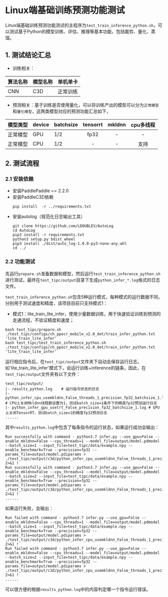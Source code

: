 # Linux端基础训练预测功能测试

Linux端基础训练预测功能测试的主程序为`test_train_inference_python.sh`，可以测试基于Python的模型训练、评估、推理等基本功能，包括裁剪、量化、蒸馏。

## 1. 测试结论汇总

- 训练相关：

| 算法名称 | 模型名称 | 单机单卡 | 
|  :----  |   :----  |    :----  | 
|  CNN  | C3D | 正常训练 |


- 预测相关：基于训练是否使用量化，可以将训练产出的模型可以分为`正常模型`和`量化模型`，这两类模型对应的预测功能汇总如下，

| 模型类型 |device | batchsize | tensorrt | mkldnn | cpu多线程 |
|  ----   |  ---- |   ----   |  :----:  |   :----:   |  :----:  |
| 正常模型 | GPU | 1/2 | fp32 | - | - |
| 正常模型 | CPU | 1/2 | - | - | 支持 |


## 2. 测试流程


### 2.1 安装依赖
- 安装PaddlePaddle == 2.2.0
- 安装PaddleC3D依赖
    ```
    pip install  -r ../requirements.txt
    ```
- 安装autolog（规范化日志输出工具）
    ```
    git clone https://github.com/LDOUBLEV/AutoLog
    cd AutoLog
    pip3 install -r requirements.txt
    python3 setup.py bdist_wheel
    pip3 install ./dist/auto_log-1.0.0-py3-none-any.whl
    cd ../
    ```


### 2.2 功能测试
先运行`prepare.sh`准备数据和模型，然后运行`test_train_inference_python.sh`进行测试，最终在```test_tipc/output```目录下生成`python_infer_*.log`格式的日志文件。


`test_train_inference_python.sh`包含5种运行模式，每种模式的运行数据不同，分别用于测试速度和精度，该项目目前只支持模式1：

- 模式1：lite_train_lite_infer，使用少量数据训练，用于快速验证训练到预测的走通流程，不验证精度和速度；
```shell
bash test_tipc/prepare.sh ./test_tipc/configs/ch_ppocr_mobile_v2.0_det/train_infer_python.txt 'lite_train_lite_infer'
bash test_tipc/test_train_inference_python.sh ./test_tipc/configs/ch_ppocr_mobile_v2.0_det/train_infer_python.txt 'lite_train_lite_infer'
```

运行相应指令后，在`test_tipc/output`文件夹下自动会保存运行日志。如'lite_train_lite_infer'模式下，会运行训练+inference的链条，因此，在`test_tipc/output`文件夹有以下文件：
```
test_tipc/output/
|- results_python.log    # 运行指令状态的日志
|- python_infer_cpu_usemkldnn_False_threads_1_precision_fp32_batchsize_1.log  # CPU上关闭Mkldnn线程数设置为1，测试batch_size=1条件下的精度fp32预测运行日志
|- python_infer_gpu_usetrt_False_precision_fp32_batchsize_1.log # GPU上关闭TensorRT，测试batch_size=1的精度fp32预测日志
......
```

其中`results_python.log`中包含了每条指令的运行状态，如果运行成功会输出：
```
Run successfully with command - python3.7 infer.py --use_gpu=False --enable_mkldnn=False --cpu_threads=1 --model_file=output/model.pdmodel --batch_size=1 --input_file=test_tipc/data/example.npy --enable_benchmark=True --precision=fp32 --params_file=output/model.pdiparams > ./test_tipc/output/c3d/python_infer_cpu_usemkldnn_False_threads_1_precision_fp32_batchsize_1.log 2>&1 ! 
Run successfully with command - python3.7 infer.py --use_gpu=False --enable_mkldnn=False --cpu_threads=1 --model_file=output/model.pdmodel --batch_size=2 --input_file=test_tipc/data/example.npy --enable_benchmark=True --precision=fp32 --params_file=output/model.pdiparams > ./test_tipc/output/c3d/python_infer_cpu_usemkldnn_False_threads_1_precision_fp32_batchsize_2.log 2>&1 !   
......
```
如果运行失败，会输出：
```
Run failed with command - python3.7 infer.py --use_gpu=False --enable_mkldnn=False --cpu_threads=1 --model_file=output/model.pdmodel --batch_size=1 --input_file=test_tipc/data/example.npy --enable_benchmark=True --precision=fp32 --params_file=output/model.pdiparams > ./test_tipc/output/c3d/python_infer_cpu_usemkldnn_False_threads_1_precision_fp32_batchsize_1.log 2>&1 ! 
Run failed with command - python3.7 infer.py --use_gpu=False --enable_mkldnn=False --cpu_threads=1 --model_file=output/model.pdmodel --batch_size=2 --input_file=test_tipc/data/example.npy --enable_benchmark=True --precision=fp32 --params_file=output/model.pdiparams > ./test_tipc/output/c3d/python_infer_cpu_usemkldnn_False_threads_1_precision_fp32_batchsize_2.log 2>&1 !  
......
```
可以很方便的根据`results_python.log`中的内容判定哪一个指令运行错误。
